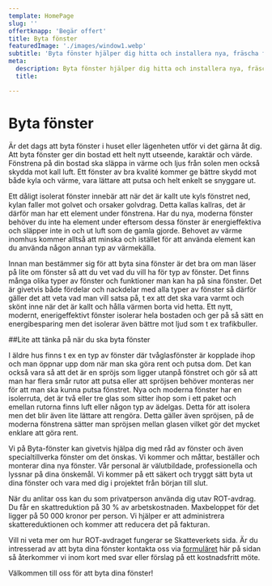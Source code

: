 ```yaml
---
template: HomePage
slug: ''
offertknapp: 'Begär offert'
title: Byta fönster
featuredImage: './images/window1.webp'
subtitle: 'Byta fönster hjälper dig hitta och installera nya, fräscha fönster i din bostad. Ring eller maila, eller använd vårat formulär.'
meta:
  description: Byta fönster hjälper dig hitta och installera nya, fräscha fönster i din bostad. Kontakta oss för gratis offert idag! Ring eller maila, eller använd vårat formulär.
  title: 

---
```


# Byta fönster

Är det dags att byta fönster i huset eller lägenheten utför vi det gärna åt dig. Att byta fönster ger din bostad ett helt nytt utseende, karaktär och värde. Fönstrena på din bostad ska släppa in värme och ljus från solen men också skydda mot kall luft. Ett fönster av bra kvalité kommer ge bättre skydd mot både kyla och värme, vara lättare att putsa och helt enkelt se snyggare ut. 

Ett dåligt isolerat fönster innebär att när det är kallt ute kyls fönstret ned, kylan faller mot golvet och orsaker golvdrag. Detta kallas kallras, det är därför man har ett element under fönstrena. Har du nya, moderna fönster behöver du inte ha element under eftersom dessa fönster är energieffektiva och släpper inte in och ut luft som de gamla gjorde. Behovet av värme inomhus kommer alltså att minska och istället för att använda element kan du använda någon annan typ av värmekälla. 

Innan man bestämmer sig för att byta sina fönster är det bra om man läser på lite om fönster så att du vet vad du vill ha för typ av fönster. Det finns många olika typer av fönster och funktioner man kan ha på sina fönster. Det är givetvis både fördelar och nackdelar med alla typer av fönster så därför gäller det att veta vad man vill satsa på, t ex att det ska vara varmt och skönt inne när det är kallt och hålla värmen borta vid hetta. Ett nytt, modernt, enerigeffektivt fönster isolerar hela bostaden och ger på så sätt en energibesparing men det isolerar även bättre mot ljud som t ex trafikbuller. 

##Lite att tänka på när du ska byta fönster

I äldre hus finns t ex en typ av fönster där tvåglasfönster är kopplade ihop och man öppnar upp dom när man ska göra rent och putsa dom. Det kan också vara så att det är en spröjs som ligger utanpå fönstret och gör så att man har flera smår rutor att putsa eller att spröjsen behöver monteras ner för att man ska kunna putsa fönstret. Nya och moderna fönster har en isolerruta, det är två eller tre glas som sitter ihop som i ett paket och emellan rutorna finns luft eller någon typ av ädelgas. Detta för att isolera men det blir även lite lättare att rengöra. Detta gäller även spröjsen, på de moderna fönstrena sätter man spröjsen mellan glasen vilket gör det mycket enklare att göra rent. 


Vi på Byta-fönster kan givetvis hjälpa dig med råd av fönster och även specialtillverka fönster om det önskas. Vi kommer och måttar, beställer och monterar dina nya fönster. Vår personal är välutbildade, professionella och lyssnar på dina önskemål. Vi kommer på ett säkert och tryggt sätt byta ut dina fönster och vara med dig i projektet från början till slut. 

När du anlitar oss kan du som privatperson använda dig utav ROT-avdrag. Du får en skattreduktion på 30 % av arbetskostnaden. Maxbeloppet för det ligger på 50 000 kronor per person. Vi hjälper er att administrera skattereduktionen och kommer att reducera det på fakturan. 

Vill ni veta mer om hur ROT-avdraget fungerar se Skatteverkets sida. 
Är du intresserad av att byta dina fönster kontakta oss via [formuläret](/offert) här på sidan så återkommer vi inom kort med svar eller förslag på ett kostnadsfritt möte. 

Välkommen till oss för att byta dina fönster!
